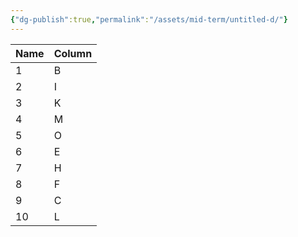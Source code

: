 ```yaml
---
{"dg-publish":true,"permalink":"/assets/mid-term/untitled-d/"}
---
```


|Name|Column|
|---|---|
|1|B|
|2|I|
|3|K|
|4|M|
|5|O|
|6|E|
|7|H|
|8|F|
|9|C|
|10|L|